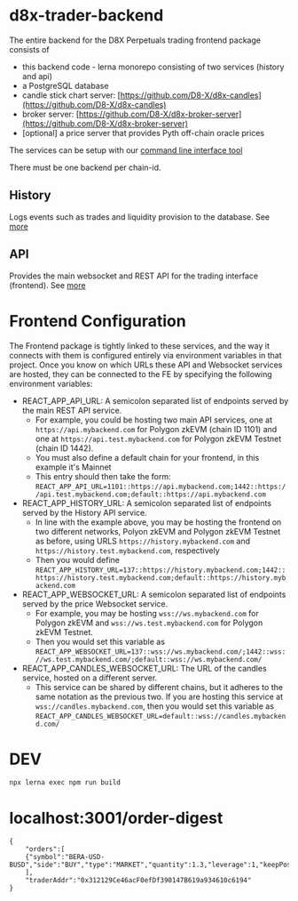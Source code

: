 # d8x-trader-backend

The entire backend for the D8X Perpetuals trading frontend package consists of

-   this backend code - lerna monorepo consisting of two services (history and api)
-   a PostgreSQL database
-   candle stick chart server: [https://github.com/D8-X/d8x-candles](https://github.com/D8-X/d8x-candles)
-   broker server: [https://github.com/D8-X/d8x-broker-server](https://github.com/D8-X/d8x-broker-server)
-   [optional] a price server that provides Pyth off-chain oracle prices

The services can be setup with our [command line interface tool](https://github.com/D8-X/d8x-cli)

There must be one backend per chain-id.

## History

Logs events such as trades and liquidity provision to the database. See [more](packages/history/README.md)

## API

Provides the main websocket and REST API for the trading interface (frontend). See [more](packages/api/README.md)

# Frontend Configuration

The Frontend package is tightly linked to these services, and the way it connects with them is configured entirely via environment variables in that project. Once you know on which URLs these API and Websocket services are hosted, they can be connected to the FE by specifying the following environment variables:

-   REACT_APP_API_URL: A semicolon separated list of endpoints served by the main REST API service.
    -   For example, you could be hosting two main API services, one at `https://api.mybackend.com` for Polygon zkEVM (chain ID 1101) and one at `https://api.test.mybackend.com` for Polygon zkEVM Testnet (chain ID 1442).
    -   You must also define a default chain for your frontend, in this example it's Mainnet
    -   This entry should then take the form:
        `REACT_APP_API_URL=1101::https://api.mybackend.com;1442::https://api.test.mybackend.com;default::https://api.mybackend.com`
-   REACT_APP_HISTORY_URL: A semicolon separated list of endpoints served by the History API service.
    -   In line with the example above, you may be hosting the frontend on two different networks, Polyon zkEVM and Polygon zkEVM Testnet as before, using URLS `https://history.mybackend.com` and `https://history.test.mybackend.com`, respectively
    -   Then you would define
        `REACT_APP_HISTORY_URL=137::https://history.mybackend.com;1442::https://history.test.mybackend.com;default::https://history.mybackend.com`
-   REACT_APP_WEBSOCKET_URL: A semicolon separated list of endpoints served by the price Websocket service.
    -   For example, you may be hosting `wss://ws.mybackend.com` for Polygon zkEVM and `wss://ws.test.mybackend.com` for Polygon zkEVM Testnet.
    -   Then you would set this variable as
        `REACT_APP_WEBSOCKET_URL=137::wss://ws.mybackend.com/;1442::wss://ws.test.mybackend.com/;default::wss://ws.mybackend.com/`
-   REACT_APP_CANDLES_WEBSOCKET_URL: The URL of the candles service, hosted on a different server.
    -   This service can be shared by different chains, but it adheres to the same notation as the previous two. If you are hosting this service at `wss://candles.mybackend.com`, then you would set this variable as
        `REACT_APP_CANDLES_WEBSOCKET_URL=default::wss://candles.mybackend.com/`

# DEV

```
npx lerna exec npm run build
```

# localhost:3001/order-digest

```
{
    "orders":[
    {"symbol":"BERA-USD-BUSD","side":"BUY","type":"MARKET","quantity":1.3,"leverage":1,"keepPositionLvg":false,"executionTimestamp":1742381717,"deadline":1743101927}
    ],
    "traderAddr":"0x312129Ce46acF0efDf390147B619a934610c6194"
}
```